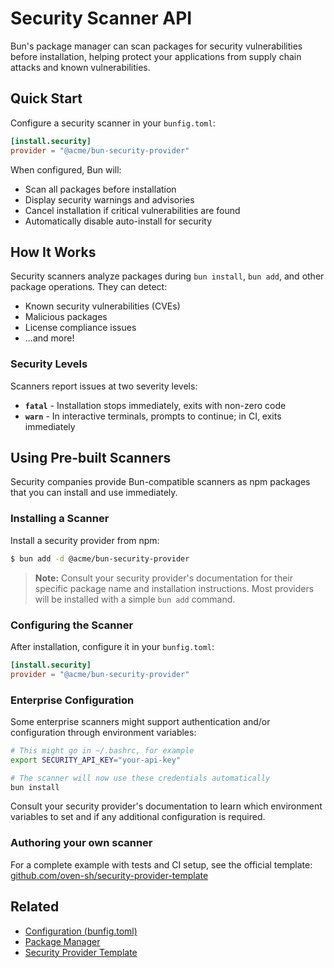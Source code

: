 # Security Scanner API

Bun's package manager can scan packages for security vulnerabilities before installation, helping protect your applications from supply chain attacks and known vulnerabilities.

## Quick Start

Configure a security scanner in your `bunfig.toml`:

```toml
[install.security]
provider = "@acme/bun-security-provider"
```

When configured, Bun will:

- Scan all packages before installation
- Display security warnings and advisories
- Cancel installation if critical vulnerabilities are found
- Automatically disable auto-install for security

## How It Works

Security scanners analyze packages during `bun install`, `bun add`, and other package operations. They can detect:

- Known security vulnerabilities (CVEs)
- Malicious packages
- License compliance issues
- ...and more!

### Security Levels

Scanners report issues at two severity levels:

- **`fatal`** - Installation stops immediately, exits with non-zero code
- **`warn`** - In interactive terminals, prompts to continue; in CI, exits immediately

## Using Pre-built Scanners

Security companies provide Bun-compatible scanners as npm packages that you can install and use immediately.

### Installing a Scanner

Install a security provider from npm:

```bash
$ bun add -d @acme/bun-security-provider
```

> **Note:** Consult your security provider's documentation for their specific package name and installation instructions. Most providers will be installed with a simple `bun add` command.

### Configuring the Scanner

After installation, configure it in your `bunfig.toml`:

```toml
[install.security]
provider = "@acme/bun-security-provider"
```

### Enterprise Configuration

Some enterprise scanners might support authentication and/or configuration through environment variables:

```bash
# This might go in ~/.bashrc, for example
export SECURITY_API_KEY="your-api-key"

# The scanner will now use these credentials automatically
bun install
```

Consult your security provider's documentation to learn which environment variables to set and if any additional configuration is required.

### Authoring your own scanner

For a complete example with tests and CI setup, see the official template:
[github.com/oven-sh/security-provider-template](https://github.com/oven-sh/security-provider-template)

## Related

- [Configuration (bunfig.toml)](/docs/runtime/bunfig#installsecurityprovider)
- [Package Manager](/docs/install)
- [Security Provider Template](https://github.com/oven-sh/security-provider-template)
